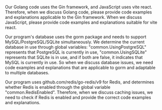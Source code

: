 Our Golang code uses the Gin framework, and JavaScript uses vite react. Therefore, when we discuss Golang code, please provide code examples and explanations applicable to the Gin framework. When we discuss JavaScript, please provide code examples and explanations suitable for vite react.

Our program's database uses the gorm package and needs to support MySQL/PostgreSQL/SQLite simultaneously. We determine the current database in use through global variables: "common.UsingPostgreSQL" represents that PostgreSQL is currently in use, "common.UsingSQLite" represents that SQLite is in use, and if both are false, it indicates that MySQL is currently in use. So when we discuss database issues, we need code examples and explanations that are applicable to gorm and adaptable to multiple databases.

Our program uses github.com/redis/go-redis/v9 for Redis, and determines whether Redis is enabled through the global variable "common.RedisEnabled". Therefore, when we discuss caching issues, we need to check if Redis is enabled and provide the correct code examples and explanations.

